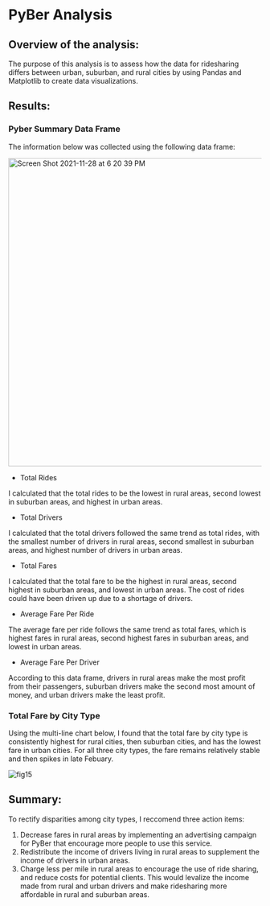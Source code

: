# PyBer Analysis
## Overview of the analysis:
The purpose of this analysis is to assess how the data for ridesharing differs between urban, suburban, and rural cities by using Pandas and Matplotlib to create data visualizations.

## Results:

### Pyber Summary Data Frame

The information below was collected using the following data frame:

<img width="613" alt="Screen Shot 2021-11-28 at 6 20 39 PM" src="https://user-images.githubusercontent.com/92963227/143807993-516e0a90-9d31-46bc-bcec-be351264da01.png">


  * Total Rides

I calculated that the total rides to be the lowest in rural areas, second lowest in suburban areas, and highest in urban areas.

 * Total Drivers

I calculated that the total drivers followed the same trend as total rides, with the smallest number of drivers in rural areas, second smallest in suburban areas, and highest number of drivers in urban areas.

 * Total Fares

I calculated that the total fare to be the highest in rural areas, second highest in suburban areas, and lowest in urban areas. The cost of rides could have been driven up due to a shortage of drivers.

 * Average Fare Per Ride

The average fare per ride follows the same trend as total fares, which is highest fares in rural areas, second highest fares in suburban areas, and lowest in urban areas.

* Average Fare Per Driver

According to this data frame, drivers in rural areas make the most profit from their passengers, suburban drivers make the second most amount of money, and urban drivers make the least profit. 


### Total Fare by City Type

Using the multi-line chart below, I found that the total fare by city type is consistently highest for rural cities, then suburban cities, and has the lowest fare in urban cities. For all three city types, the fare remains relatively stable and then spikes in late Febuary. 

![fig15](https://user-images.githubusercontent.com/92963227/143807947-feb3585f-adc0-45d2-a127-f7915a924ff4.png)


## Summary:
To rectify disparities among city types, I reccomend three action items:

1. Decrease fares in rural areas by implementing an advertising campaign for PyBer that encourage more people to use this service. 
2. Redistribute the income of drivers living in rural areas to supplement the income of drivers in urban areas. 
3. Charge less per mile in rural areas to encourage the use of ride sharing, and reduce costs for potential clients. This would levalize the income made from rural and urban drivers and make ridesharing more affordable in rural and suburban areas.
